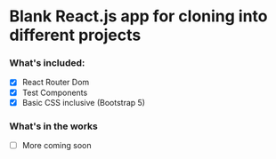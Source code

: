 # Blank React.js app for cloning into different projects

### What's included:
- [X] React Router Dom
- [X] Test Components
- [X] Basic CSS inclusive (Bootstrap 5)

### What's in the works
- [ ] More coming soon

